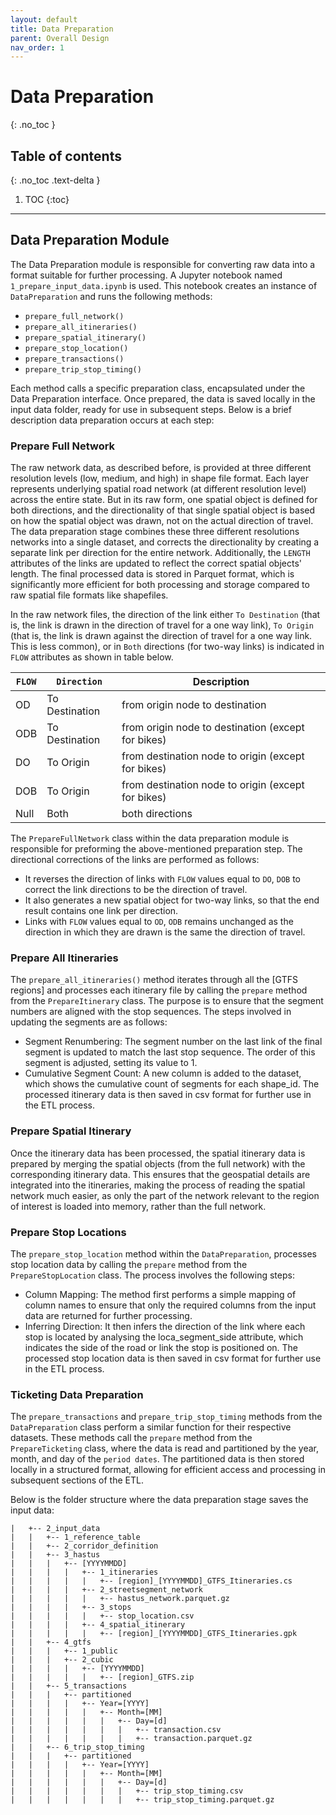 ```yaml
---
layout: default
title: Data Preparation
parent: Overall Design
nav_order: 1
---
```



# Data Preparation
{: .no_toc }
## Table of contents
{: .no_toc .text-delta }

1. TOC
{:toc}

---


## Data Preparation Module

The Data Preparation module is responsible for converting raw data into a format suitable for further processing. A Jupyter notebook named `1_prepare_input_data.ipynb` is used. This notebook creates an instance of `DataPreparation` and runs the following methods:
   - `prepare_full_network()`
   - `prepare_all_itineraries()`
   - `prepare_spatial_itinerary()`
   - `prepare_stop_location()`
   - `prepare_transactions()`
   - `prepare_trip_stop_timing()`

Each method calls a specific preparation class, encapsulated under the Data Preparation interface. Once prepared, the data is saved locally in the input data folder, ready for use in subsequent steps. Below is a brief description data preparation occurs at each step:

### Prepare Full Network

The raw network data, as described before, is provided at three different resolution levels (low, medium, and high) in shape file format. Each layer represents underlying spatial road network (at different resolution level) across the entire state. But in its raw form, one spatial object is defined for both directions, and the directionality of that single spatial object is based on how the spatial object was drawn, not on the actual direction of travel. 
The data preparation stage combines these three different resolutions networks into a single dataset, and corrects the directionality by creating a separate link per direction for the entire network. Additionally, the `LENGTH` attributes of the links are updated to reflect the correct spatial objects' length.
The final processed data is stored in Parquet format, which is significantly more efficient for both processing and storage compared to raw spatial file formats like shapefiles.

In the raw network files, the direction of the link either `To Destination` (that is, the link is drawn in the direction of travel for a one way link), `To Origin` (that is, the link is drawn against the direction of travel for a one way link. This is less common), or in `Both` directions (for two-way links) is indicated in `FLOW` attributes as shown in table below.

| `FLOW` | `Direction`     | Description                                        |
|--------|-----------------|----------------------------------------------------|
| OD     | To Destination  | from origin node to destination                    |
| ODB    | To Destination  | from origin node to destination (except for bikes) |
| DO     | To Origin       | from destination node to origin (except for bikes) |
| DOB    | To Origin       | from destination node to origin (except for bikes) |
| Null   | Both            | both directions                                    |

The `PrepareFullNetwork` class within the data preparation module is responsible for preforming the above-mentioned preparation step. The directional corrections of the links are performed as follows: 
- It reverses the direction of links with `FLOW` values equal to `DO`, `DOB` to correct the link directions to be the direction of travel. 
- It also generates a new spatial object for two-way links, so that the end result contains one link per direction. 
- Links with `FLOW` values equal to `OD`, `ODB` remains unchanged as the direction in which they are drawn is the same the direction of travel.

### Prepare All Itineraries

The `prepare_all_itineraries()` method iterates through all the [GTFS regions] and processes each itinerary file by calling the `prepare` method from the `PrepareItinerary` class. The purpose is to ensure that the segment numbers are aligned with the stop sequences. The steps involved in updating the segments are as follows:
- Segment Renumbering: The segment number on the last link of the final segment is updated to match the last stop sequence. The order of this segment is adjusted, setting its value to 1.
- Cumulative Segment Count: A new column is added to the dataset, which shows the cumulative count of segments for each shape_id.
The processed itinerary data is then saved in csv format for further use in the ETL process. 

### Prepare Spatial Itinerary

Once the itinerary data has been processed, the spatial itinerary data is prepared by merging the spatial objects (from the full network) with the corresponding itinerary data. This ensures that the geospatial details are integrated into the itineraries, making the process of reading the spatial network much easier, as only the part of the network relevant to the region of interest is loaded into memory, rather than the full network.

### Prepare Stop Locations

The `prepare_stop_location` method within the `DataPreparation`, processes stop location data by calling the `prepare` method from the `PrepareStopLocation` class. The process involves the following steps:
- Column Mapping: The method first performs a simple mapping of column names to ensure that only the required columns from the input data are returned for further processing. 
- Inferring Direction: It then infers the direction of the link where each stop is located by analysing the loca_segment_side attribute, which indicates the side of the road or link the stop is positioned on.
The processed stop location data is then saved in csv format for further use in the ETL process. 

### Ticketing Data Preparation

The `prepare_transactions` and `prepare_trip_stop_timing` methods from the `DataPreparation` class perform a similar function for their respective datasets. These methods call the `prepare` method from the `PrepareTicketing` class, where the data is read and partitioned by the year, month, and day of the `period dates`. The partitioned data is then stored locally in a structured format, allowing for efficient access and processing in subsequent sections of the ETL.


Below is the folder structure where the data preparation stage saves the input data:

```shell
|   +-- 2_input_data
|   |   +-- 1_reference_table
|   |   +-- 2_corridor_definition
|   |   +-- 3_hastus
|   |   |   +-- [YYYYMMDD]
|   |   |   |   +-- 1_itineraries
|   |   |   |   |   +-- [region]_[YYYYMMDD]_GTFS_Itineraries.cs
|   |   |   |   +-- 2_streetsegment_network
|   |   |   |   |   +-- hastus_network.parquet.gz
|   |   |   |   +-- 3_stops
|   |   |   |   |   +-- stop_location.csv
|   |   |   |   +-- 4_spatial_itinerary
|   |   |   |   |   +-- [region]_[YYYYMMDD]_GTFS_Itineraries.gpk
|   |   +-- 4_gtfs
|   |   |   +-- 1_public
|   |   |   +-- 2_cubic
|   |   |   |   +-- [YYYYMMDD]
|   |   |   |   |   +-- [region]_GTFS.zip
|   |   +-- 5_transactions
|   |   |   +-- partitioned
|   |   |   |   +-- Year=[YYYY]
|   |   |   |   |   +-- Month=[MM]
|   |   |   |   |   |   +-- Day=[d]
|   |   |   |   |   |   |   +-- transaction.csv
|   |   |   |   |   |   |   +-- transaction.parquet.gz
|   |   +-- 6_trip_stop_timing
|   |   |   +-- partitioned
|   |   |   |   +-- Year=[YYYY]
|   |   |   |   |   +-- Month=[MM]
|   |   |   |   |   |   +-- Day=[d]
|   |   |   |   |   |   |   +-- trip_stop_timing.csv
|   |   |   |   |   |   |   +-- trip_stop_timing.parquet.gz
```

